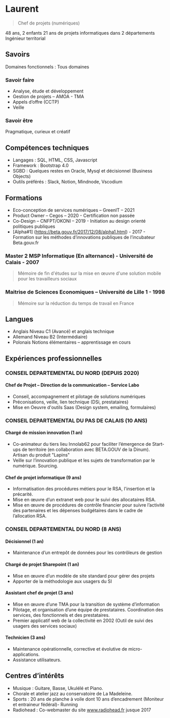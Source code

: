 # Laurent

> Chef de projets (numériques)

48 ans, 2 enfants
21 ans de projets informatiques dans 2 départements
Ingénieur territorial

## Savoirs
Domaines fonctionnels : Tous domaines

### Savoir faire
- Analyse, étude et développement
- Gestion de projets – AMOA - TMA
- Appels d’offre (CCTP) 
- Veille

### Savoir être	
Pragmatique, curieux et créatif

## Compétences techniques
- Langages :	SQL, HTML, CSS, Javascript
- Framework :	Bootstrap 4.0 
- SGBD :	Quelques restes en Oracle, Mysql et décisionnel (Business Objects)
- Outils préférés : Slack, Notion, Mindnode, Vscodium

## Formations

- Eco-conception de services numériques – GreenIT – 2021
- Product Owner – Cegos – 2020 - Certification non passée
- Co-Design – CNFPT/OKONI – 2019 - Initiation au design orienté politiques publiques
- [Alpha#1] (https://beta.gouv.fr/2017/12/08/alpha1.html) - 2017 - Formation sur les méthodes d’innovations publiques de l’incubateur Beta.gouv.fr

### Master 2 MSP Informatique (En alternance) - Université de Calais - 2007
> Mémoire de fin d'études sur la mise en œuvre d'une solution mobile pour les travailleurs sociaux

### Maitrise de Sciences Economiques – Université de Lille 1 - 1998
> Mémoire sur la réduction du temps de travail en France

## Langues

- Anglais	Niveau C1 (Avancé) et anglais technique
- Allemand	Niveau B2 (Intermédiaire)
- Polonais	Notions élémentaires – apprentissage en cours

## Expériences professionnelles

### CONSEIL DEPARTEMENTAL DU NORD (DEPUIS 2020)

#### Chef de Projet – Direction de la communication – Service Labo
-	Conseil, accompagnement et pilotage de solutions numériques 
-	Préconisations, veille, lien technique (DSi, prestataires)
-	Mise en Oeuvre d'outils Saas (Design system, emailing, formulaires)

### CONSEIL DEPARTEMENTAL DU PAS DE CALAIS (10 ANS)

#### Chargé de mission innovation (1 an)
- Co-animateur du tiers lieu Innolab62 pour faciliter l’émergence de Start-ups de territoire (en collaboration avec BETA.GOUV de la Dinum). Artisan du produit "Lapins"
- Veille sur l’innovation publique et les sujets de transformation par le numérique. Sourcing.

#### Chef de projet informatique (9 ans)
- Informatisation des procédures métiers pour le RSA, l'insertion et la précarité.
- Mise en œuvre d’un extranet web pour le suivi des allocataires RSA.
- Mise en œuvre de procédures de contrôle financier pour suivre l’activité des partenaires et les dépenses budgétaires dans le cadre de l’allocation RSA.

### CONSEIL DEPARTEMENTAL DU NORD (8 ANS)

#### Décisionnel (1 an)
- Maintenance d’un entrepôt de données pour les contrôleurs de gestion

#### Chargé de projet Sharepoint (1 an)
- Mise en œuvre d’un modèle de site standard pour gérer des projets
- Apporter de la méthodologie aux usagers du SI

#### Assistant chef de projet (3 ans)
- Mise en œuvre d’une TMA pour la transition de système d’information
- Pilotage, et organisation d’une équipe de prestataires. Coordination des services, des fonctionnels et des prestataires.
- Premier applicatif web de la collectivité en 2002 (Outil de suivi des usagers des services sociaux)

#### Technicien (3 ans)
- Maintenance opérationnelle, corrective et évolutive de micro-applications.
- Assistance utilisateurs.

## Centres d’intérêts

- Musique : Guitare, Basse, Ukulélé et Piano.
- Chorale et atelier jazz au conservatoire de La Madeleine.
- Sports : 20 ans de planche à voile dont 10 ans d’encadrement (Moniteur et entraineur fédéral)- Running
- Radiohead : Co-webmaster du site www.radiohead.fr jusque 2017


